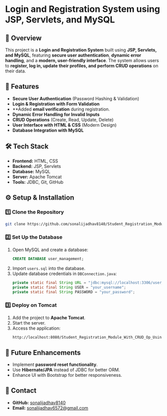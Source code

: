 # Login and Registration System using JSP, Servlets, and MySQL

## 📌 Overview
This project is a **Login and Registration System** built using **JSP, Servlets, and MySQL**, featuring **secure user authentication**, **dynamic error handling**, and a **modern, user-friendly interface**. The system allows users to **register, log in, update their profiles, and perform CRUD operations** on their data.

## 🚀 Features
- **Secure User Authentication** (Password Hashing & Validation)
- **Login & Registration with Form Validation**
- **Added **email verification** during registration.
- **Dynamic Error Handling for Invalid Inputs**
- **CRUD Operations** (Create, Read, Update, Delete)
- **User Interface with HTML & CSS** (Modern Design)
- **Database Integration with MySQL**

## 🛠️ Tech Stack
- **Frontend:** HTML, CSS
- **Backend:** JSP, Servlets
- **Database:** MySQL
- **Server:** Apache Tomcat
- **Tools:** JDBC, Git, GitHub


## ⚙️ Setup & Installation
### 1️⃣ Clone the Repository
```bash
git clone https://github.com/sonalijadhav8140/Student_Registration_Module_With_CRUD_Op_Using_Jsp_Servlet_Mysql.git
```
### 2️⃣ Set Up the Database
1. Open MySQL and create a database:
   ```sql
   CREATE DATABASE user_management;
   ```
2. Import `users.sql` into the database.
3. Update database credentials in `DBConnection.java`:
   ```java
   private static final String URL = "jdbc:mysql://localhost:3306/user_management";
   private static final String USER = "your_username";
   private static final String PASSWORD = "your_password";
   ```

### 3️⃣ Deploy on Tomcat
1. Add the project to **Apache Tomcat**.
2. Start the server.
3. Access the application:
   ```
   http://localhost:8080/Student_Registration_Module_With_CRUD_Op_Using_Jsp_Servlet_Mysql/login.jsp
   ```

## 🎯 Future Enhancements

- Implement **password reset functionality**.
- Use **Hibernate/JPA** instead of JDBC for better ORM.
- Enhance UI with Bootstrap for better responsiveness.

## 📩 Contact
- **GitHub:** [sonalijadhav8140](https://github.com/sonalijadhav8140)
- **Email:** sonalijadhav6572@gmail.com

